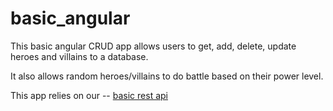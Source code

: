 # basic_angular

This basic angular CRUD app allows users to  get, add, delete, update heroes and villains to a database.

It also allows random heroes/villains to do battle based on their power level.

This app relies on our -- [basic rest api](https://github.com/mbuchthal/rest_api/tree/master/mark_buchthal)

